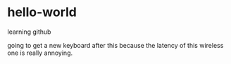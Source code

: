 # hello-world
learning github

going to get a new keyboard after this because the latency of this wireless one is really annoying.
